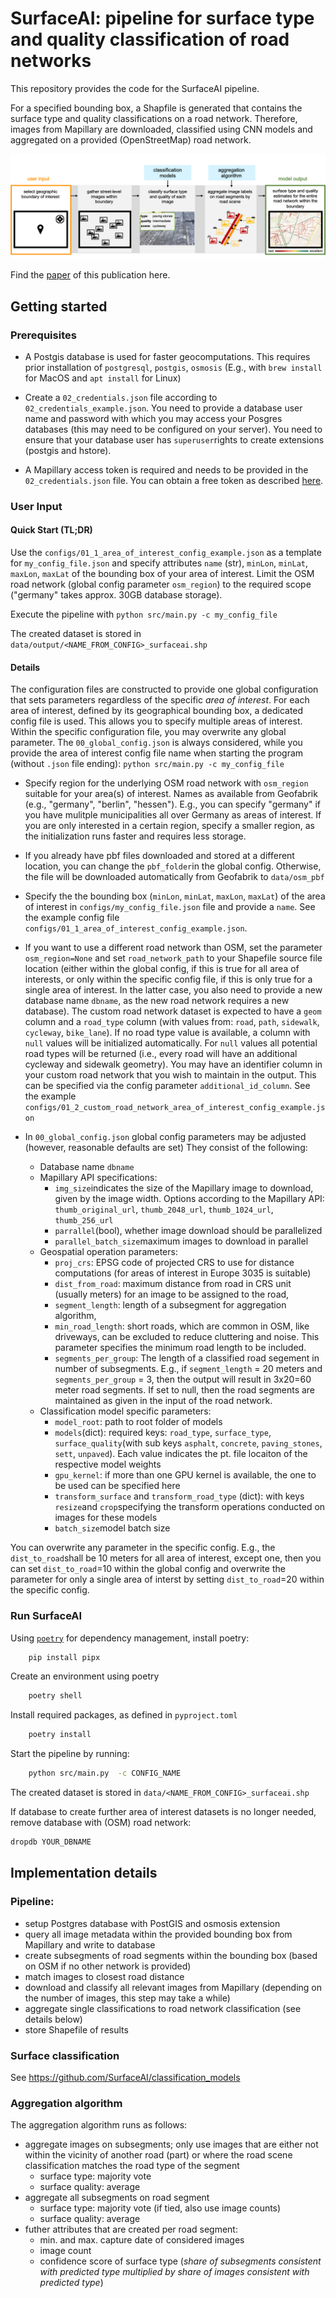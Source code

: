 # SurfaceAI: pipeline for surface type and quality classification of road networks

This repository provides the code for the SurfaceAI pipeline.

For a specified bounding box, a Shapfile is generated that contains the surface type and quality classifications on a road network. Therefore, images from Mapillary are downloaded, classified using CNN models and aggregated on a provided (OpenStreetMap) road network.


![Schematic illustration of model pipeline](img/model_pipeline.png)


Find the [paper](https://arxiv.org/abs/2409.18922) of this publication here.

## Getting started

### Prerequisites

-  A Postgis database is used for faster geocomputations. This requires prior installation of `postgresql`, `postgis`, `osmosis` (E.g., with `brew install` for MacOS and `apt install` for Linux)

- Create a `02_credentials.json` file according to `02_credentials_example.json`.
You need to provide a database user name and password with which you may access your Posgres databases (this may need to be configured on your server). You need to ensure that your database user has `superuser`rights to create extensions (postgis and hstore).
- A Mapillary access token is required and needs to be provided in the `02_credentials.json` file. You can obtain a free token as described [here](https://help.mapillary.com/hc/en-us/articles/360010234680-Accessing-imagery-and-data-through-the-Mapillary-API#h_e18c3f92-8b3c-4d26-8a1b-a880bde3a645).

### User Input

#### Quick Start (TL;DR)

Use the `configs/01_1_area_of_interest_config_example.json` as a template for `my_config_file.json` and specify attributes `name` (str), `minLon`, `minLat`, `maxLon`, `maxLat` of the bounding box of your area of interest.
Limit the OSM road network (global config parameter `osm_region`) to the required scope ("germany" takes approx. 30GB database storage).

Execute the pipeline with `python src/main.py -c my_config_file` 

The created dataset is stored in `data/output/<NAME_FROM_CONFIG>_surfaceai.shp`

#### Details

The configuration files are constructed to provide one global configuration that sets parameters regardless of the specific *area of interest*. For each area of interest, defined by its geographical bounding box, a dedicated config file is used. 
This allows you to specify multiple areas of interest. Within the specific configuration file, you may overwrite any global parameter. 
The `00_global_config.json` is always considered, while you provide the area of interest config file name when starting the program (without `.json` file ending): `python src/main.py -c my_config_file` 

- Specify region for the underlying OSM road network with `osm_region` suitable for your area(s) of interest. Names as available from Geofabrik (e.g., "germany", "berlin", "hessen"). E.g., you can specify "germany" if you have mulitple municipalities all over Germany as areas of interest. If you are only interested in a certain region, specify a smaller region, as the initialization runs faster and requires less storage.
- If you already have pbf files downloaded and stored at a different location, you can change the `pbf_folder`in the global config. Otherwise, the file will be downloaded automatically from Geofabrik to `data/osm_pbf`
- Specify the the bounding box (`minLon`, `minLat`, `maxLon`, `maxLat`) of the area of interest in `configs/my_config_file.json` file and provide a `name`. See the example config file `configs/01_1_area_of_interest_config_example.json`.
- If you want to use a different road network than OSM, set the parameter `osm_region=None` and set `road_network_path` to your Shapefile source file location (either within the global config, if this is true for all area of interests, or only within the specific config file, if this is only true for a single area of interest. In the latter case, you also need to provide a new database name `dbname`, as the new road network requires a new database). 
The custom road network dataset is expected to have a `geom` column and a `road_type` column (with values from: `road`, `path`, `sidewalk`, `cycleway`, `bike_lane`). 
If no road type value is available, a column with `null` values will be initialized automatically. For `null` values all potential road types will be returned (i.e., every road will have an additional cycleway and sidewalk geometry). 
You may have an identifier column in your custom road network that you wish to maintain in the output. This can be specified via the config parameter `additional_id_column`.
See the example `configs/01_2_custom_road_network_area_of_interest_config_example.json`

- In `00_global_config.json` global config parameters may be adjusted (however, reasonable defaults are set)
They consist of the following: 
    - Database name `dbname`
    - Mapillary API specifications: 
        - `img_size`indicates the size of the Mapillary image to download, given by the image width. Options according to the Mapillary API: `thumb_original_url`, `thumb_2048_url`, `thumb_1024_url`, `thumb_256_url`
        - `parrallel`(bool), whether image download should be parallelized
        - `parallel_batch_size`maximum images to download in parallel
    - Geospatial operation parameters:    
        - `proj_crs`: EPSG code of projected CRS to use for distance computations (for areas of interest in Europe 3035 is suitable)
        - `dist_from_road`: maximum distance from road in CRS unit (usually meters) for an image to be assigned to the road,
        - `segment_length`: length of a subsegment for aggregation algorithm,
        - `min_road_length`: short roads, which are common in OSM, like driveways, can be excluded to reduce cluttering and noise. This parameter specifies the minimum road length to be included.
        - `segments_per_group`: The length of a classified road segement in number of subsegments. E.g., if `segment_length` = 20 meters and `segments_per_group` = 3, then the output will result in 3x20=60 meter road segments. If set to null, then the road segments are maintained as given in the input of the road network.
    - Classification model specific parameters:
        - `model_root`: path to root folder of models
        - `models`(dict): required keys: `road_type`, `surface_type`, `surface_quality`(with sub keys `asphalt`, `concrete`, `paving_stones`, `sett`, `unpaved`). Each value indicates the pt. file locaiton of the respective model weights 
        - `gpu_kernel`: if more than one GPU kernel is available, the one to be used can be specified here
        - `transform_surface` and `transform_road_type` (dict): with keys `resize`and `crop`specifying the transform operations conducted on images for these models
        - `batch_size`model batch size

You can overwrite any parameter in the specific config. E.g., the `dist_to_road`shall be 10 meters for all area of interest, except one, then you can set `dist_to_road`=10 within the global config and overwrite the parameter for only a single area of interst by setting `dist_to_road`=20 within the specific config.

### Run SurfaceAI

Using [`poetry`](https://python-poetry.org/) for dependency management, install poetry: 


```bash 
    pip install pipx
```


Create an environment using poetry

```bash 
    poetry shell
```

Install required packages, as defined in `pyproject.toml`

```bash 
    poetry install
```



Start the pipeline by running:

```bash
    python src/main.py  -c CONFIG_NAME
```

The created dataset is stored in `data/<NAME_FROM_CONFIG>_surfaceai.shp`

If database to create further area of interest datasets is no longer needed, remove database with (OSM) road network:

```bash
dropdb YOUR_DBNAME
```

## Implementation details

### Pipeline:


- setup Postgres database with PostGIS and osmosis extension
- query all image metadata within the provided bounding box from Mapillary and write to database
- create subsegments of road segments within the bounding box (based on OSM if no other network is provided)
- match images to closest road distance 
- download and classify all relevant images from Mapillary (depending on the number of images, this step may take a while)
- aggregate single classifications to road network classification (see details below)
- store Shapefile of results

### Surface classification 

See https://github.com/SurfaceAI/classification_models

### Aggregation algorithm 

The aggregation algorithm runs as follows:

- aggregate images on subsegments; only use images that are either not within the vicinity of another road (part) or where the road scene classification matches the road type of the segment
    - surface type: majority vote
    - surface quality: average
- aggregate all subsegments on road segment
    - surface type: majority vote (if tied, also use image counts)
    - surface quality: average
- futher attributes that are created per road segment:
    - min. and max. capture date of considered images
    - image count
    - confidence score of surface type (*share of subsegments consistent with predicted type multiplied by share of images consistent with predicted type*)







